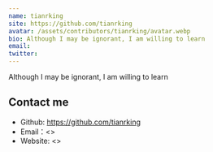```yaml
---
name: tianrking 
site: https://github.com/tianrking
avatar: /assets/contributors/tianrking/avatar.webp
bio: Although I may be ignorant, I am willing to learn
email: 
twitter: 
---
```


Although I may be ignorant, I am willing to learn

## Contact me

- Github: <https://github.com/tianrking>
- Email：<>
- Website: <>
